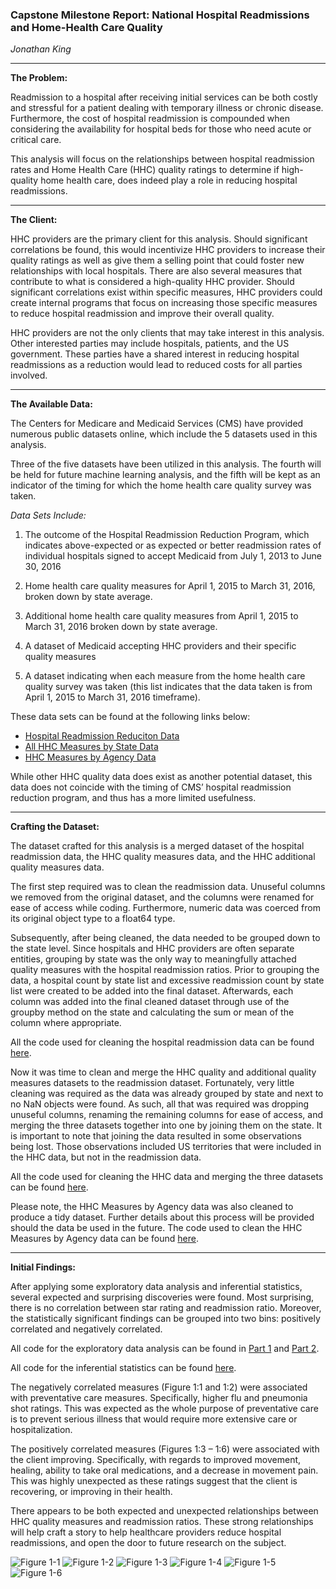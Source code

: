 ### Capstone Milestone Report: National Hospital Readmissions and Home-Health Care Quality ###

*Jonathan King*

***
**The Problem:** 

Readmission to a hospital after receiving initial services can be both costly and stressful for a patient dealing with temporary illness or chronic disease.  Furthermore, the cost of hospital readmission is compounded when considering the availability for hospital beds for those who need acute or critical care.  

This analysis will focus on the relationships between hospital readmission rates and Home Health Care (HHC) quality ratings to determine if high-quality home health care, does indeed play a role in reducing hospital readmissions.

***
**The Client:** 

HHC providers are the primary client for this analysis.  Should significant correlations be found, this would incentivize HHC providers to increase their quality ratings as well as give them a selling point that could foster new relationships with local hospitals.  There are also several measures that contribute to what is considered a high-quality HHC provider.  Should significant correlations exist within specific measures, HHC providers could create internal programs that focus on increasing those specific measures to reduce hospital readmission and improve their overall quality.

HHC providers are not the only clients that may take interest in this analysis.  Other interested parties may include hospitals, patients, and the US government.  These parties have a shared interest in reducing hospital readmissions as a reduction would lead to reduced costs for all parties involved.

***
**The Available Data:** 

The Centers for Medicare and Medicaid Services (CMS) have provided numerous public datasets online, which include the 5 datasets used in this analysis.  

Three of the five datasets have been utilized in this analysis.  The fourth will be held for future machine learning analysis, and the fifth will be kept as an indicator of the timing for which the home health care quality survey was taken.

*Data Sets Include:*  

1.  The outcome of the Hospital Readmission Reduction Program, which indicates above-expected or as expected or better readmission rates of individual hospitals signed to accept Medicaid from July 1, 2013 to June 30, 2016

2.  Home health care quality measures for April 1, 2015 to March 31, 2016, broken down by state average.

3.  Additional home health care quality measures from April 1, 2015 to March 31, 2016 broken down by state average.

4.  A dataset of Medicaid accepting HHC providers and their specific quality measures

5.  A dataset indicating when each measure from the home health care quality survey was taken (this list indicates that the data taken is from April 1, 2015 to March 31, 2016 timeframe).  

These data sets can be found at the following links below:

-   [Hospital Readmission Reduciton Data](https://catalog.data.gov/dataset/hospital-readmissions-reduction-program)
-   [All HHC Measures by State Data](https://medicare.gov/download/HomeHealthCompare/2016/October/HHCArchive_Revised_Flatfiles_20161019.zip)
-   [HHC Measures by Agency Data](https://catalog.data.gov/dataset/home-health-care-agencies-c1765)   

While other HHC quality data does exist as another potential dataset, this data does not coincide with the timing of CMS’ hospital readmission reduction program, and thus has a more limited usefulness.

***
**Crafting the Dataset:**

The dataset crafted for this analysis is a merged dataset of the hospital readmission data, the HHC quality measures data, and the HHC additional quality measures data.

The first step required was to clean the readmission data.  Unuseful columns we removed from the original dataset, and the columns were renamed for ease of access while coding.  Furthermore, numeric data was coerced from its original object type to a float64 type.

Subsequently, after being cleaned, the data needed to be grouped down to the state level.  Since hospitals and HHC providers are often separate entities, grouping by state was the only way to meaningfully attached quality measures with the hospital readmission ratios.  Prior to grouping the data, a hospital count by state list and excessive readmission count by state list were created to be added into the final dataset.  Afterwards, each column was added into the final cleaned dataset through use of the groupby method on the state and calculating the sum or mean of the column where appropriate.

All the code used for cleaning the hospital readmission data can be found [here](https://github.com/jsking751/Capstone_1/blob/master/Data%20Munging/readmissions_cleaning.ipynb).

Now it was time to clean and merge the HHC quality and additional quality measures datasets to the readmission dataset.  Fortunately, very little cleaning was required as the data was already grouped by state and next to no NaN objects were found.  As such, all that was required was dropping unuseful columns, renaming the remaining columns for ease of access, and merging the three datasets together into one by joining them on the state.  It is important to note that joining the data resulted in some observations being lost.  Those observations included US territories that were included in the HHC data, but not in the readmission data.

All the code used for cleaning the HHC data and merging the three datasets can be found [here](https://github.com/jsking751/Capstone_1/blob/master/Data%20Munging/ratings_cleaning_merging.ipynb).

Please note, the HHC Measures by Agency data was also cleaned to produce a tidy dataset.  Further details about this process will be provided should the data be used in the future.  The code used to clean the HHC Measures by Agency data can be found [here](https://github.com/jsking751/Capstone_1/blob/master/Data%20Munging/GroupBy_Zipcode.ipynb).
***
**Initial Findings:** 

After applying some exploratory data analysis and inferential statistics, several expected and surprising discoveries were found.  Most surprising, there is no correlation between star rating and readmission ratio.  Moreover, the statistically significant findings can be grouped into two bins: positively correlated and negatively correlated.

All code for the exploratory data analysis can be found in [Part 1](https://github.com/jsking751/Capstone_1/blob/master/EDA%20and%20Analysis/Capstone1_EDA_Part_1.ipynb) and [Part 2](https://github.com/jsking751/Capstone_1/blob/master/EDA%20and%20Analysis/Capstone1_EDA_Part_2.ipynb).

All code for the inferential statistics can be found [here](https://github.com/jsking751/Capstone_1/blob/master/EDA%20and%20Analysis/inferential_stats.ipynb).

The negatively correlated measures (Figure 1:1 and 1:2) were associated with preventative care measures.   Specifically, higher flu and pneumonia shot ratings.  This was expected as the whole purpose of preventative care is to prevent serious illness that would require more extensive care or hospitalization.

The positively correlated measures (Figures 1:3 – 1:6) were associated with the client improving.  Specifically, with regards to improved movement, healing, ability to take oral medications, and a decrease in movement pain.  This was highly unexpected as these ratings suggest that the client is recovering, or improving in their health. 

There appears to be both expected and unexpected relationships between HHC quality measures and readmission ratios.  These strong relationships will help craft a story to help healthcare providers reduce hospital readmissions, and open the door to future research on the subject. <br>


![Figure 1-1](https://github.com/jsking751/Capstone_1/blob/master/Figures/flu_shot.png "Figure 1-1")
![Figure 1-2](https://github.com/jsking751/Capstone_1/blob/master/Figures/pneumonia_shot.png "Figure 1-2")
![Figure 1-3](https://github.com/jsking751/Capstone_1/blob/master/Figures/move_buff.png "Figure 1-3")
![Figure 1-4](https://github.com/jsking751/Capstone_1/blob/master/Figures/healing_buff.png "Figure 1-4")
![Figure 1-5](https://github.com/jsking751/Capstone_1/blob/master/Figures/oral_rx.png "Figure 1-5")
![Figure 1-6](https://github.com/jsking751/Capstone_1/blob/master/Figures/pain_debuff.png "Figure 1-6")